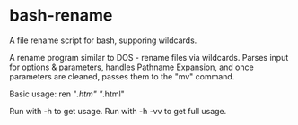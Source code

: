 # bash-rename
A file rename script for bash, supporing wildcards.

A rename program similar to DOS - rename files via wildcards.
Parses input for options & parameters, handles Pathname Expansion, and once parameters are cleaned, passes them to the "mv" command.

Basic usage: ren "*.htm" "*.html"

Run with -h to get usage.  Run with -h -vv to get full usage.
